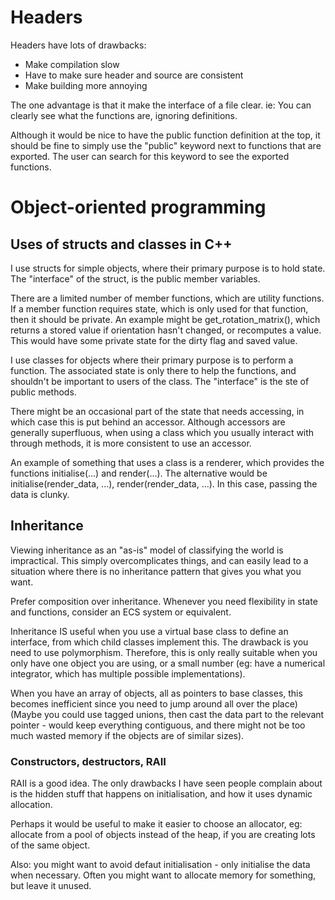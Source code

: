 
# Headers

Headers have lots of drawbacks:
- Make compilation slow
- Have to make sure header and source are consistent
- Make building more annoying

The one advantage is that it make the interface of a file clear.
ie: You can clearly see what the functions are, ignoring definitions.

Although it would be nice to have the public function definition at the top,
it should be fine to simply use the "public" keyword next to functions that
are exported. The user can search for this keyword to see the exported functions.

# Object-oriented programming

## Uses of structs and classes in C++

I use structs for simple objects, where their primary purpose is to hold state.
The "interface" of the struct, is the public member variables.

There are a limited number of member functions, which are utility functions.
If a member function requires state, which is only used for that function, then it should be private.
An example might be get_rotation_matrix(), which returns a stored value if orientation hasn't changed, or recomputes a value.
This would have some private state for the dirty flag and saved value.

I use classes for objects where their primary purpose is to perform a function.
The associated state is only there to help the functions, and shouldn't be important to users of the class.
The "interface" is the ste of public methods.

There might be an occasional part of the state that needs accessing, in which case this is put behind an accessor.
Although accessors are generally superfluous, when using a class which you usually interact with through methods, it is more
consistent to use an accessor.

An example of something that uses a class is a renderer, which provides the functions initialise(...) and render(...).
The alternative would be initialise(render_data, ...), render(render_data, ...).
In this case, passing the data is clunky.

## Inheritance

Viewing inheritance as an "as-is" model of classifying the world is impractical.
This simply overcomplicates things, and can easily lead to a situation where there is no inheritance pattern that gives you
what you want.

Prefer composition over inheritance. Whenever you need flexibility in state and functions, consider an ECS system or equivalent.

Inheritance IS useful when you use a virtual base class to define an interface, from which child classes implement this.
The drawback is you need to use polymorphism. Therefore, this is only really suitable when you only have one object you are using,
or a small number (eg: have a numerical integrator, which has multiple possible implementations).

When you have an array of objects, all as pointers to base classes, this becomes inefficient since you need to jump around all over the place)
(Maybe you could use tagged unions, then cast the data part to the relevant pointer - would keep everything contiguous, and there might
not be too much wasted memory if the objects are of similar sizes).

### Constructors, destructors, RAII

RAII is a good idea.
The only drawbacks I have seen people complain about is the hidden stuff that happens on initialisation, and how it uses dynamic allocation.

Perhaps it would be useful to make it easier to choose an allocator, eg: allocate from a pool of objects instead of the heap, if you are
creating lots of the same object.

Also: you might want to avoid defaut initialisation - only initialise the data when necessary.
Often you might want to allocate memory for something, but leave it unused.

